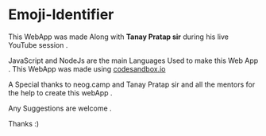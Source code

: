 # Emoji-Identifier
This WebApp was made Along with **Tanay Pratap sir** during his live YouTube session .

JavaScript and NodeJs are the main Languages Used to make this Web App .
This WebApp was made using [codesandbox.io](https://codesandbox.io)

A Special thanks to neog.camp and Tanay Pratap sir and all the mentors for the help to create this webApp .

Any Suggestions are welcome .

Thanks :)
